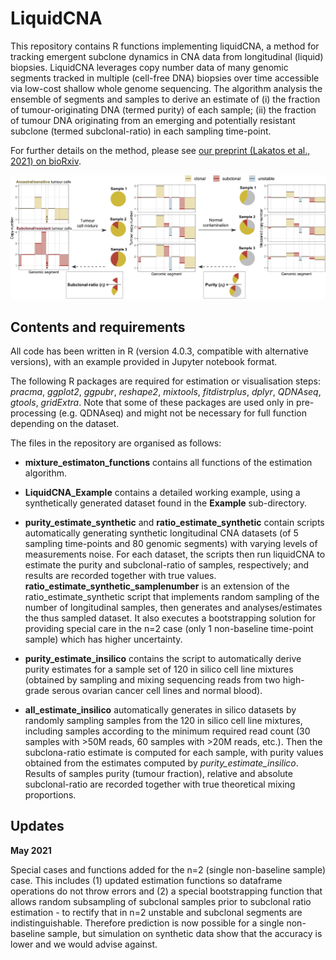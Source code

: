 # LiquidCNA
This repository contains R functions implementing liquidCNA, a method for tracking emergent subclone dynamics in CNA data from longitudinal (liquid) biopsies. LiquidCNA leverages copy number data of many genomic segments tracked in multiple (cell-free DNA) biopsies over time accessible via low-cost shallow whole genome sequencing. The algorithm analysis the ensemble of segments and samples to derive an estimate of (i) the fraction of tumour-originating DNA (termed purity) of each sample; (ii) the fraction of tumour DNA originating from an emerging and potentially resistant subclone (termed subclonal-ratio) in each sampling time-point.

For further details on the method, please see [our preprint (Lakatos et al., 2021) on bioRxiv](https://www.biorxiv.org/content/10.1101/2021.01.05.425414v1).

![Copy number measurements of a mixed tumour/normal population and estimation in liquidCNA](Figure_illustration.png)

## Contents and requirements
All code has been written in R (version 4.0.3, compatible with alternative versions), with an example provided in Jupyter notebook format.

The following R packages are required for estimation or visualisation steps: _pracma_, _ggplot2_, _ggpubr_, _reshape2_, _mixtools_, _fitdistrplus_, _dplyr_, _QDNAseq_, _gtools_, _gridExtra_. Note that some of these packages are used only in pre-processing (e.g. QDNAseq) and might not be necessary for full function depending on the dataset.

The files in the repository are organised as follows:

- **mixture_estimaton_functions** contains all functions of the estimation algorithm.

- **LiquidCNA_Example** contains a detailed working example, using a synthetically generated dataset found in the **Example** sub-directory.

- **purity_estimate_synthetic** and **ratio_estimate_synthetic** contain scripts automatically generating synthetic longitudinal CNA datasets (of 5 sampling time-points and 80 genomic segments) with varying levels of measurements noise. For each dataset, the scripts then run liquidCNA to estimate the purity and subclonal-ratio of samples, respectively; and results are recorded together with true values.
**ratio_estimate_synthetic_samplenumber** is an extension of the ratio_estimate_synthetic script that implements random sampling of the number of longitudinal samples, then generates and analyses/estimates the thus sampled dataset. It also executes a bootstrapping solution for providing special care in the n=2 case (only 1 non-baseline time-point sample) which has higher uncertainty.

- **purity_estimate_insilico** contains the script to automatically derive purity estimates for a sample set of 120 in silico cell line mixtures (obtained by sampling and mixing sequencing reads from two high-grade serous ovarian cancer cell lines and normal blood).

- **all_estimate_insilico** automatically generates in silico datasets by randomly sampling samples from the 120 in silico cell line mixtures, including samples according to the minimum required read count (30 samples with >50M reads, 60 samples with >20M reads, etc.). Then the subclona-ratio estimate is computed for each sample, with purity values obtained from the estimates computed by _purity_estimate_insilico_. Results of samples purity (tumour fraction), relative and absolute subclonal-ratio are recorded together with true theoretical mixing proportions.

## Updates
**May 2021**

Special cases and functions added for the n=2 (single non-baseline sample) case. This includes (1) updated estimation functions so dataframe operations do not throw errors and (2) a special bootstrapping function that allows random subsampling of subclonal samples prior to subclonal ratio estimation - to rectify that in n=2 unstable and subclonal segments are indistinguishable.
Therefore prediction is now possible for a single non-baseline sample, but simulation on synthetic data show that the accuracy is lower and we would advise against.

